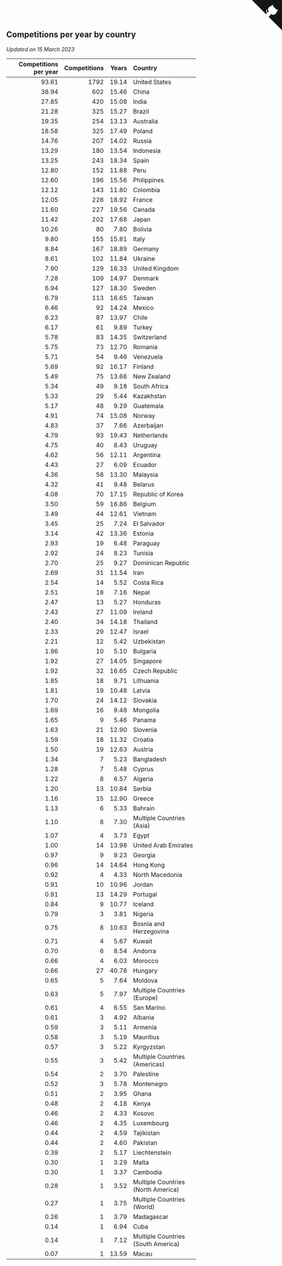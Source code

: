## Competitions per year by country

*Updated on 15 March 2023*

| Competitions per year | Competitions | Years | Country |
| ---: | ---: | ---: | :--- |
| 93.61 | 1792 | 19.14 | United States |
| 38.94 | 602 | 15.46 | China |
| 27.85 | 420 | 15.08 | India |
| 21.28 | 325 | 15.27 | Brazil |
| 19.35 | 254 | 13.13 | Australia |
| 18.58 | 325 | 17.49 | Poland |
| 14.76 | 207 | 14.02 | Russia |
| 13.29 | 180 | 13.54 | Indonesia |
| 13.25 | 243 | 18.34 | Spain |
| 12.80 | 152 | 11.88 | Peru |
| 12.60 | 196 | 15.56 | Philippines |
| 12.12 | 143 | 11.80 | Colombia |
| 12.05 | 228 | 18.92 | France |
| 11.60 | 227 | 19.56 | Canada |
| 11.42 | 202 | 17.68 | Japan |
| 10.26 | 80 | 7.80 | Bolivia |
| 9.80 | 155 | 15.81 | Italy |
| 8.84 | 167 | 18.89 | Germany |
| 8.61 | 102 | 11.84 | Ukraine |
| 7.90 | 129 | 16.33 | United Kingdom |
| 7.28 | 109 | 14.97 | Denmark |
| 6.94 | 127 | 18.30 | Sweden |
| 6.79 | 113 | 16.65 | Taiwan |
| 6.46 | 92 | 14.24 | Mexico |
| 6.23 | 87 | 13.97 | Chile |
| 6.17 | 61 | 9.89 | Turkey |
| 5.78 | 83 | 14.35 | Switzerland |
| 5.75 | 73 | 12.70 | Romania |
| 5.71 | 54 | 9.46 | Venezuela |
| 5.69 | 92 | 16.17 | Finland |
| 5.49 | 75 | 13.66 | New Zealand |
| 5.34 | 49 | 9.18 | South Africa |
| 5.33 | 29 | 5.44 | Kazakhstan |
| 5.17 | 48 | 9.29 | Guatemala |
| 4.91 | 74 | 15.08 | Norway |
| 4.83 | 37 | 7.66 | Azerbaijan |
| 4.79 | 93 | 19.43 | Netherlands |
| 4.75 | 40 | 8.43 | Uruguay |
| 4.62 | 56 | 12.11 | Argentina |
| 4.43 | 27 | 6.09 | Ecuador |
| 4.36 | 58 | 13.30 | Malaysia |
| 4.32 | 41 | 9.48 | Belarus |
| 4.08 | 70 | 17.15 | Republic of Korea |
| 3.50 | 59 | 16.86 | Belgium |
| 3.49 | 44 | 12.61 | Vietnam |
| 3.45 | 25 | 7.24 | El Salvador |
| 3.14 | 42 | 13.36 | Estonia |
| 2.93 | 19 | 6.48 | Paraguay |
| 2.92 | 24 | 8.23 | Tunisia |
| 2.70 | 25 | 9.27 | Dominican Republic |
| 2.69 | 31 | 11.54 | Iran |
| 2.54 | 14 | 5.52 | Costa Rica |
| 2.51 | 18 | 7.16 | Nepal |
| 2.47 | 13 | 5.27 | Honduras |
| 2.43 | 27 | 11.09 | Ireland |
| 2.40 | 34 | 14.18 | Thailand |
| 2.33 | 29 | 12.47 | Israel |
| 2.21 | 12 | 5.42 | Uzbekistan |
| 1.96 | 10 | 5.10 | Bulgaria |
| 1.92 | 27 | 14.05 | Singapore |
| 1.92 | 32 | 16.65 | Czech Republic |
| 1.85 | 18 | 9.71 | Lithuania |
| 1.81 | 19 | 10.48 | Latvia |
| 1.70 | 24 | 14.12 | Slovakia |
| 1.69 | 16 | 9.48 | Mongolia |
| 1.65 | 9 | 5.46 | Panama |
| 1.63 | 21 | 12.90 | Slovenia |
| 1.59 | 18 | 11.32 | Croatia |
| 1.50 | 19 | 12.63 | Austria |
| 1.34 | 7 | 5.23 | Bangladesh |
| 1.28 | 7 | 5.48 | Cyprus |
| 1.22 | 8 | 6.57 | Algeria |
| 1.20 | 13 | 10.84 | Serbia |
| 1.16 | 15 | 12.90 | Greece |
| 1.13 | 6 | 5.33 | Bahrain |
| 1.10 | 8 | 7.30 | Multiple Countries (Asia) |
| 1.07 | 4 | 3.73 | Egypt |
| 1.00 | 14 | 13.98 | United Arab Emirates |
| 0.97 | 9 | 9.23 | Georgia |
| 0.96 | 14 | 14.64 | Hong Kong |
| 0.92 | 4 | 4.33 | North Macedonia |
| 0.91 | 10 | 10.96 | Jordan |
| 0.91 | 13 | 14.29 | Portugal |
| 0.84 | 9 | 10.77 | Iceland |
| 0.79 | 3 | 3.81 | Nigeria |
| 0.75 | 8 | 10.63 | Bosnia and Herzegovina |
| 0.71 | 4 | 5.67 | Kuwait |
| 0.70 | 6 | 8.54 | Andorra |
| 0.66 | 4 | 6.03 | Morocco |
| 0.66 | 27 | 40.78 | Hungary |
| 0.65 | 5 | 7.64 | Moldova |
| 0.63 | 5 | 7.97 | Multiple Countries (Europe) |
| 0.61 | 4 | 6.55 | San Marino |
| 0.61 | 3 | 4.92 | Albania |
| 0.59 | 3 | 5.11 | Armenia |
| 0.58 | 3 | 5.19 | Mauritius |
| 0.57 | 3 | 5.22 | Kyrgyzstan |
| 0.55 | 3 | 5.42 | Multiple Countries (Americas) |
| 0.54 | 2 | 3.70 | Palestine |
| 0.52 | 3 | 5.78 | Montenegro |
| 0.51 | 2 | 3.95 | Ghana |
| 0.48 | 2 | 4.18 | Kenya |
| 0.46 | 2 | 4.33 | Kosovo |
| 0.46 | 2 | 4.35 | Luxembourg |
| 0.44 | 2 | 4.59 | Tajikistan |
| 0.44 | 2 | 4.60 | Pakistan |
| 0.39 | 2 | 5.17 | Liechtenstein |
| 0.30 | 1 | 3.29 | Malta |
| 0.30 | 1 | 3.37 | Cambodia |
| 0.28 | 1 | 3.52 | Multiple Countries (North America) |
| 0.27 | 1 | 3.75 | Multiple Countries (World) |
| 0.26 | 1 | 3.79 | Madagascar |
| 0.14 | 1 | 6.94 | Cuba |
| 0.14 | 1 | 7.12 | Multiple Countries (South America) |
| 0.07 | 1 | 13.59 | Macau |


<a href="https://github.com/JustinTimeCuber/wca_statistics" class="github-corner" aria-label="View source on Github"><svg width="80" height="80" viewBox="0 0 250 250" style="fill:#151513; color:#fff; position: absolute; top: 0; border: 0; right: 0;" aria-hidden="true"><path d="M0,0 L115,115 L130,115 L142,142 L250,250 L250,0 Z"></path><path d="M128.3,109.0 C113.8,99.7 119.0,89.6 119.0,89.6 C122.0,82.7 120.5,78.6 120.5,78.6 C119.2,72.0 123.4,76.3 123.4,76.3 C127.3,80.9 125.5,87.3 125.5,87.3 C122.9,97.6 130.6,101.9 134.4,103.2" fill="currentColor" style="transform-origin: 130px 106px;" class="octo-arm"></path><path d="M115.0,115.0 C114.9,115.1 118.7,116.5 119.8,115.4 L133.7,101.6 C136.9,99.2 139.9,98.4 142.2,98.6 C133.8,88.0 127.5,74.4 143.8,58.0 C148.5,53.4 154.0,51.2 159.7,51.0 C160.3,49.4 163.2,43.6 171.4,40.1 C171.4,40.1 176.1,42.5 178.8,56.2 C183.1,58.6 187.2,61.8 190.9,65.4 C194.5,69.0 197.7,73.2 200.1,77.6 C213.8,80.2 216.3,84.9 216.3,84.9 C212.7,93.1 206.9,96.0 205.4,96.6 C205.1,102.4 203.0,107.8 198.3,112.5 C181.9,128.9 168.3,122.5 157.7,114.1 C157.9,116.9 156.7,120.9 152.7,124.9 L141.0,136.5 C139.8,137.7 141.6,141.9 141.8,141.8 Z" fill="currentColor" class="octo-body"></path></svg></a><style>.github-corner:hover .octo-arm{animation:octocat-wave 560ms ease-in-out}@keyframes octocat-wave{0%,100%{transform:rotate(0)}20%,60%{transform:rotate(-25deg)}40%,80%{transform:rotate(10deg)}}@media (max-width:500px){.github-corner:hover .octo-arm{animation:none}.github-corner .octo-arm{animation:octocat-wave 560ms ease-in-out}}</style>
